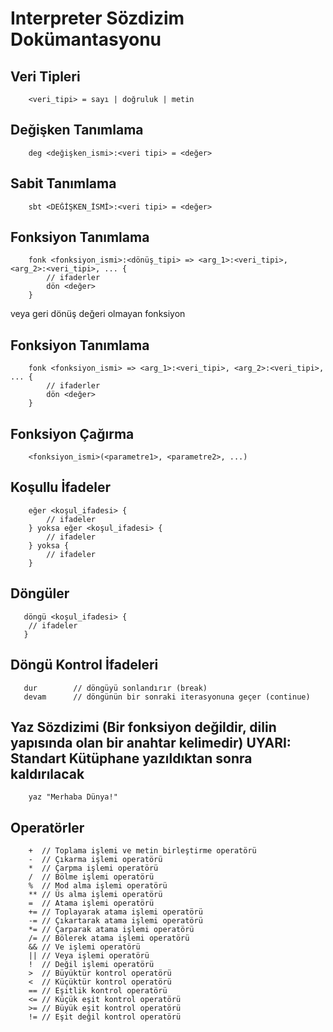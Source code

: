 # Interpreter Sözdizim Dokümantasyonu

## Veri Tipleri
```interpereter (Dil için bir isin oluşturulacak)
    <veri_tipi> = sayı | doğruluk | metin
```

## Değişken Tanımlama
```interpereter (Dil için bir isin oluşturulacak)
    deg <değişken_ismi>:<veri tipi> = <değer>
```

## Sabit Tanımlama
```interpereter (Dil için bir isin oluşturulacak)
    sbt <DEĞİŞKEN_İSMİ>:<veri tipi> = <değer>
```

## Fonksiyon Tanımlama
```interpereter (Dil için bir isin oluşturulacak)
    fonk <fonksiyon_ismi>:<dönüş_tipi> => <arg_1>:<veri_tipi>, <arg_2>:<veri_tipi>, ... {
        // ifaderler
        dön <değer>
    }
```

veya geri dönüş değeri olmayan fonksiyon

## Fonksiyon Tanımlama
```interpereter (Dil için bir isin oluşturulacak)
    fonk <fonksiyon_ismi> => <arg_1>:<veri_tipi>, <arg_2>:<veri_tipi>, ... {
        // ifaderler
        dön <değer>
    }
```

## Fonksiyon Çağırma
```interpereter (Dil için bir isin oluşturulacak)
    <fonksiyon_ismi>(<parametre1>, <parametre2>, ...)
```

## Koşullu İfadeler
```interpereter (Dil için bir isin oluşturulacak)
    eğer <koşul_ifadesi> {
        // ifadeler
    } yoksa eğer <koşul_ifadesi> {
        // ifadeler
    } yoksa {
        // ifadeler
    }
```

## Döngüler
```interpereter (Dil için bir isim oluşturulacak)
   döngü <koşul_ifadesi> {
    // ifadeler
   }
```

## Döngü Kontrol İfadeleri
```interpereter (Dil için bir isim oluşturulacak)
   dur        // döngüyü sonlandırır (break)
   devam      // döngünün bir sonraki iterasyonuna geçer (continue)
```

## Yaz Sözdizimi (Bir fonksiyon değildir, dilin yapısında olan bir anahtar kelimedir) UYARI: Standart Kütüphane yazıldıktan sonra kaldırılacak
```interpereter (Dil için bir isim oluşturulacak)
    yaz "Merhaba Dünya!"
```

## Operatörler
```interpereter (Dil için bir isim oluşturulacak)
    +  // Toplama işlemi ve metin birleştirme operatörü
    -  // Çıkarma işlemi operatörü
    *  // Çarpma işlemi operatörü
    /  // Bölme işlemi operatörü
    %  // Mod alma işlemi operatörü
    ** // Üs alma işlemi operatörü
    =  // Atama işlemi operatörü
    += // Toplayarak atama işlemi operatörü
    -= // Çıkartarak atama işlemi operatörü
    *= // Çarparak atama işlemi operatörü
    /= // Bölerek atama işlemi operatörü
    && // Ve işlemi operatörü
    || // Veya işlemi operatörü
    !  // Değil işlemi operatörü
    >  // Büyüktür kontrol operatörü
    <  // Küçüktür kontrol operatörü
    == // Eşitlik kontrol operatörü
    <= // Küçük eşit kontrol operatörü
    >= // Büyük eşit kontrol operatörü
    != // Eşit değil kontrol operatörü   
```